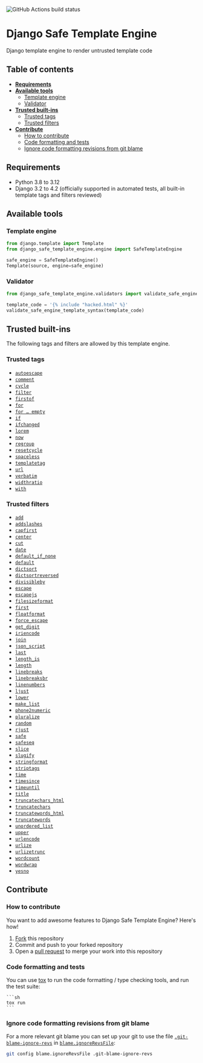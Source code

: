 ![GitHub Actions build status](https://github.com/ronanboiteau/django_safe_template_engine/actions/workflows/build.yml/badge.svg?branch=main)

# Django Safe Template Engine

Django template engine to render untrusted template code

## Table of contents

* __[Requirements](#requirements)__
* __[Available tools](#available-tools)__
    * [Template engine](#template-engine)
    * [Validator](#validator)
* __[Trusted built-ins](#trusted-built-ins)__
    * [Trusted tags](#trusted-tags)
    * [Trusted filters](#trusted-filters)
* __[Contribute](#contribute)__
    * [How to contribute](#how-to-contribute)
    * [Code formatting and tests](#code-formatting-and-tests)
    * [Ignore code formatting revisions from git blame](#ignore-code-formatting-revisions-from-git-blame)

## Requirements

- Python 3.8 to 3.12
- Django 3.2 to 4.2 (officially supported in automated tests, all built-in template tags and filters reviewed)

## Available tools

### Template engine

```py
from django.template import Template
from django_safe_template_engine.engine import SafeTemplateEngine

safe_engine = SafeTemplateEngine()
Template(source, engine=safe_engine)
```

### Validator

```py
from django_safe_template_engine.validators import validate_safe_engine_template_syntax

template_code = '{% include "hacked.html" %}'
validate_safe_engine_template_syntax(template_code)
```

## Trusted built-ins

The following tags and filters are allowed by this template engine.

### Trusted tags

- [`autoescape`](https://docs.djangoproject.com/en/4.2/ref/templates/builtins/#autoescape)
- [`comment`](https://docs.djangoproject.com/en/4.2/ref/templates/builtins/#comment)
- [`cycle`](https://docs.djangoproject.com/en/4.2/ref/templates/builtins/#cycle)
- [`filter`](https://docs.djangoproject.com/en/4.2/ref/templates/builtins/#filter)
- [`firstof`](https://docs.djangoproject.com/en/4.2/ref/templates/builtins/#firstof)
- [`for`](https://docs.djangoproject.com/en/4.2/ref/templates/builtins/#for)
- [`for … empty`](https://docs.djangoproject.com/en/4.2/ref/templates/builtins/#for-empty)
- [`if`](https://docs.djangoproject.com/en/4.2/ref/templates/builtins/#if)
- [`ifchanged`](https://docs.djangoproject.com/en/4.2/ref/templates/builtins/#ifchanged)
- [`lorem`](https://docs.djangoproject.com/en/4.2/ref/templates/builtins/#lorem)
- [`now`](https://docs.djangoproject.com/en/4.2/ref/templates/builtins/#now)
- [`regroup`](https://docs.djangoproject.com/en/4.2/ref/templates/builtins/#regroup)
- [`resetcycle`](https://docs.djangoproject.com/en/4.2/ref/templates/builtins/#resetcycle)
- [`spaceless`](https://docs.djangoproject.com/en/4.2/ref/templates/builtins/#spaceless)
- [`templatetag`](https://docs.djangoproject.com/en/4.2/ref/templates/builtins/#templatetag)
- [`url`](https://docs.djangoproject.com/en/4.2/ref/templates/builtins/#url)
- [`verbatim`](https://docs.djangoproject.com/en/4.2/ref/templates/builtins/#verbatim)
- [`widthratio`](https://docs.djangoproject.com/en/4.2/ref/templates/builtins/#widthratio)
- [`with`](https://docs.djangoproject.com/en/4.2/ref/templates/builtins/#with)

### Trusted filters

<!-- TODO: Check for dead links -->
- [`add`](https://docs.djangoproject.com/en/4.2/ref/templates/builtins/#add)
- [`addslashes`](https://docs.djangoproject.com/en/4.2/ref/templates/builtins/#addslashes)
- [`capfirst`](https://docs.djangoproject.com/en/4.2/ref/templates/builtins/#capfirst)
- [`center`](https://docs.djangoproject.com/en/4.2/ref/templates/builtins/#center)
- [`cut`](https://docs.djangoproject.com/en/4.2/ref/templates/builtins/#cut)
- [`date`](https://docs.djangoproject.com/en/4.2/ref/templates/builtins/#date)
- [`default_if_none`](https://docs.djangoproject.com/en/4.2/ref/templates/builtins/#default_if_none)
- [`default`](https://docs.djangoproject.com/en/4.2/ref/templates/builtins/#default)
- [`dictsort`](https://docs.djangoproject.com/en/4.2/ref/templates/builtins/#dictsort)
- [`dictsortreversed`](https://docs.djangoproject.com/en/4.2/ref/templates/builtins/#dictsortreversed)
- [`divisibleby`](https://docs.djangoproject.com/en/4.2/ref/templates/builtins/#divisibleby)
- [`escape`](https://docs.djangoproject.com/en/4.2/ref/templates/builtins/#escape)
- [`escapejs`](https://docs.djangoproject.com/en/4.2/ref/templates/builtins/#escapejs)
- [`filesizeformat`](https://docs.djangoproject.com/en/4.2/ref/templates/builtins/#filesizeformat)
- [`first`](https://docs.djangoproject.com/en/4.2/ref/templates/builtins/#first)
- [`floatformat`](https://docs.djangoproject.com/en/4.2/ref/templates/builtins/#floatformat)
- [`force_escape`](https://docs.djangoproject.com/en/4.2/ref/templates/builtins/#force_escape)
- [`get_digit`](https://docs.djangoproject.com/en/4.2/ref/templates/builtins/#get_digit)
- [`iriencode`](https://docs.djangoproject.com/en/4.2/ref/templates/builtins/#iriencode)
- [`join`](https://docs.djangoproject.com/en/4.2/ref/templates/builtins/#join)
- [`json_script`](https://docs.djangoproject.com/en/4.2/ref/templates/builtins/#json_script)
- [`last`](https://docs.djangoproject.com/en/4.2/ref/templates/builtins/#last)
- [`length_is`](https://docs.djangoproject.com/en/4.2/ref/templates/builtins/#length_is)
- [`length`](https://docs.djangoproject.com/en/4.2/ref/templates/builtins/#length)
- [`linebreaks`](https://docs.djangoproject.com/en/4.2/ref/templates/builtins/#linebreaks)
- [`linebreaksbr`](https://docs.djangoproject.com/en/4.2/ref/templates/builtins/#linebreaksbr)
- [`linenumbers`](https://docs.djangoproject.com/en/4.2/ref/templates/builtins/#linenumbers)
- [`ljust`](https://docs.djangoproject.com/en/4.2/ref/templates/builtins/#ljust)
- [`lower`](https://docs.djangoproject.com/en/4.2/ref/templates/builtins/#lower)
- [`make_list`](https://docs.djangoproject.com/en/4.2/ref/templates/builtins/#make_list)
- [`phone2numeric`](https://docs.djangoproject.com/en/4.2/ref/templates/builtins/#phone2numeric)
- [`pluralize`](https://docs.djangoproject.com/en/4.2/ref/templates/builtins/#pluralize)
- [`random`](https://docs.djangoproject.com/en/4.2/ref/templates/builtins/#random)
- [`rjust`](https://docs.djangoproject.com/en/4.2/ref/templates/builtins/#rjust)
- [`safe`](https://docs.djangoproject.com/en/4.2/ref/templates/builtins/#safe)
- [`safeseq`](https://docs.djangoproject.com/en/4.2/ref/templates/builtins/#safeseq)
- [`slice`](https://docs.djangoproject.com/en/4.2/ref/templates/builtins/#slice)
- [`slugify`](https://docs.djangoproject.com/en/4.2/ref/templates/builtins/#slugify)
- [`stringformat`](https://docs.djangoproject.com/en/4.2/ref/templates/builtins/#stringformat)
- [`striptags`](https://docs.djangoproject.com/en/4.2/ref/templates/builtins/#striptags)
- [`time`](https://docs.djangoproject.com/en/4.2/ref/templates/builtins/#time)
- [`timesince`](https://docs.djangoproject.com/en/4.2/ref/templates/builtins/#timesince)
- [`timeuntil`](https://docs.djangoproject.com/en/4.2/ref/templates/builtins/#timeuntil)
- [`title`](https://docs.djangoproject.com/en/4.2/ref/templates/builtins/#title)
- [`truncatechars_html`](https://docs.djangoproject.com/en/4.2/ref/templates/builtins/#truncatechars_html)
- [`truncatechars`](https://docs.djangoproject.com/en/4.2/ref/templates/builtins/#truncatechars)
- [`truncatewords_html`](https://docs.djangoproject.com/en/4.2/ref/templates/builtins/#truncatewords_html)
- [`truncatewords`](https://docs.djangoproject.com/en/4.2/ref/templates/builtins/#truncatewords)
- [`unordered_list`](https://docs.djangoproject.com/en/4.2/ref/templates/builtins/#unordered_list)
- [`upper`](https://docs.djangopr§oject.com/en/4.2/ref/templates/builtins/#upper)
- [`urlencode`](https://docs.djangoproject.com/en/4.2/ref/templates/builtins/#urlencode)
- [`urlize`](https://docs.djangoproject.com/en/4.2/ref/templates/builtins/#urlize)
- [`urlizetrunc`](https://docs.djangoproject.com/en/4.2/ref/templates/builtins/#urlizetrunc)
- [`wordcount`](https://docs.djangoproject.com/en/4.2/ref/templates/builtins/#wordcount)
- [`wordwrap`](https://docs.djangoproject.com/en/4.2/ref/templates/builtins/#wordwrap)
- [`yesno`](https://docs.djangoproject.com/en/4.2/ref/templates/builtins/#yesno)

## Contribute

### How to contribute

You want to add awesome features to Django Safe Template Engine? Here's how!

1. [Fork](https://github.com/ronanboiteau/django_safe_template_engine/fork) this repository
2. Commit and push to your forked repository
3. Open a [pull request](https://github.com/ronanboiteau/django_safe_template_engine/pulls) to merge your work into this repository

### Code formatting and tests

You can use [tox](https://tox.wiki/) to run the code formatting / type checking tools, and run the test suite:

    ```sh
    tox run
    ```

### Ignore code formatting revisions from git blame

For a more relevant git blame you can set up your git to use the file [`.git-blame-ignore-revs`](.git-blame-ignore-revs) in [`blame.ignoreRevsFile`](https://www.git-scm.com/docs/git-blame#Documentation/git-blame.txt---ignore-revs-fileltfilegt):

```sh
git config blame.ignoreRevsFile .git-blame-ignore-revs
```
